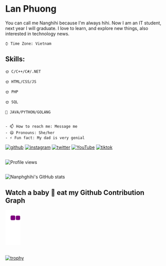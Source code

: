 
# Lan Phuong 
You can call me Nanghihi because I'm always hihi.
Now I am an IT student, next year I will graduate.
I love to learn, and explore new things, also interested in technology news.
```text
⌚︎ Time Zone: Vietnam
```
## Skills:
```text
🌞 C/C++/C#/.NET

🌞 HTML/CSS/JS 

🌞 PHP

🌞 SQL

🌸 JAVA/PYTHON/GOLANG
```
## 
```text
- 📫 How to reach me: Message me 
- 😄 Pronouns: She/her 
- ⚡ Fun fact: My dad is very genial 
```

[<img src='https://cdn.jsdelivr.net/npm/simple-icons@3.0.1/icons/github.svg' alt='github' height='30'>](https://github.com/nanphg287)
[<img src='https://cdn.jsdelivr.net/npm/simple-icons@3.0.1/icons/instagram.svg' alt='instagram' height='30'>](https://www.instagram.com/nanphg287/) 
[<img src='https://cdn.jsdelivr.net/npm/simple-icons@3.0.1/icons/twitter.svg' alt='twitter' height='30'>](https://twitter.com/nanphghihi) 
[<img src='https://cdn.jsdelivr.net/npm/simple-icons@3.0.1/icons/youtube.svg' alt='YouTube' height='30'>](https://www.youtube.com/channel/nanphghihi) 
[<img src='https://cdn.jsdelivr.net/npm/simple-icons@3.0.1/icons/tiktok.svg' alt='tiktok' height='30'>](https://www.tiktok.com/@nanphghihi)  

##
![Profile views](https://gpvc.arturio.dev/nanphg287)  

##
![Nanphghihi's GitHub stats](https://github-readme-stats.vercel.app/api?username=nanphg287&show_icons=true&bg_color=00000000)

## Watch a baby 🐍 eat my Github Contribution Graph
![Snake Gif](https://github.com/CodingAce123/CodingAce123/blob/output/github-contribution-grid-snake.gif)

##
[![trophy](https://github-profile-trophy.vercel.app/?username=nanphg287)](https://github.com/ryo-ma/github-profile-trophy)
